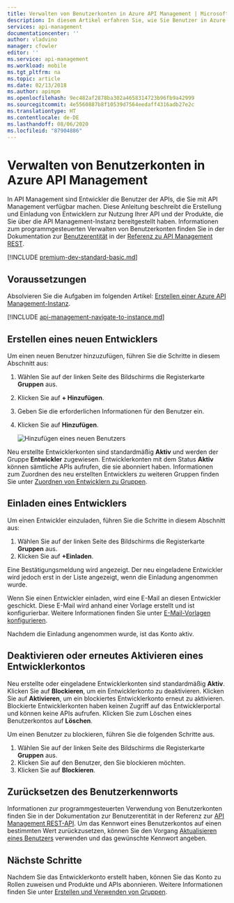 ```yaml
---
title: Verwalten von Benutzerkonten in Azure API Management | Microsoft-Dokumentation
description: In diesem Artikel erfahren Sie, wie Sie Benutzer in Azure API Management erstellen und einladen. Außerdem können Sie sich zusätzliche Ressourcen ansehen, die verwendet werden, nachdem ein Entwicklerkonto erstellt wurde.
services: api-management
documentationcenter: ''
author: vladvino
manager: cfowler
editor: ''
ms.service: api-management
ms.workload: mobile
ms.tgt_pltfrm: na
ms.topic: article
ms.date: 02/13/2018
ms.author: apimpm
ms.openlocfilehash: 9ec482af2878ba302a4658314723b96fb9a42999
ms.sourcegitcommit: 4e5560887b8f10539d7564eedaff4316adb27e2c
ms.translationtype: HT
ms.contentlocale: de-DE
ms.lasthandoff: 08/06/2020
ms.locfileid: "87904886"
---
```

# <a name="how-to-manage-user-accounts-in-azure-api-management"></a>Verwalten von Benutzerkonten in Azure API Management

In API Management sind Entwickler die Benutzer der APIs, die Sie mit API Management verfügbar machen. Diese Anleitung beschreibt die Erstellung und Einladung von Entwicklern zur Nutzung Ihrer API und der Produkte, die Sie über die API Management-Instanz bereitgestellt haben. Informationen zum programmgesteuerten Verwalten von Benutzerkonten finden Sie in der Dokumentation zur [Benutzerentität](/rest/api/apimanagement/2019-12-01/user) in der [Referenz zu API Management REST](/rest/api/apimanagement/).

[!INCLUDE [premium-dev-standard-basic.md](../../includes/api-management-availability-premium-dev-standard-basic.md)]

## <a name="prerequisites"></a>Voraussetzungen

Absolvieren Sie die Aufgaben im folgenden Artikel: [Erstellen einer Azure API Management-Instanz](get-started-create-service-instance.md).

[!INCLUDE [api-management-navigate-to-instance.md](../../includes/api-management-navigate-to-instance.md)]

## <a name="create-a-new-developer"></a><a name="create-developer"> </a>Erstellen eines neuen Entwicklers

Um einen neuen Benutzer hinzuzufügen, führen Sie die Schritte in diesem Abschnitt aus:

1. Wählen Sie auf der linken Seite des Bildschirms die Registerkarte **Gruppen** aus.
2. Klicken Sie auf **+ Hinzufügen**.
3. Geben Sie die erforderlichen Informationen für den Benutzer ein.
4. Klicken Sie auf **Hinzufügen**.

    ![Hinzufügen eines neuen Benutzers](./media/api-management-howto-create-or-invite-developers/api-management-create-developer.png)

Neu erstellte Entwicklerkonten sind standardmäßig **Aktiv** und werden der Gruppe **Entwickler** zugewiesen. Entwicklerkonten mit dem Status **Aktiv** können sämtliche APIs aufrufen, die sie abonniert haben. Informationen zum Zuordnen des neu erstellten Entwicklers zu weiteren Gruppen finden Sie unter [Zuordnen von Entwicklern zu Gruppen][How to associate groups with developers].

## <a name="invite-a-developer"></a><a name="invite-developer"> </a>Einladen eines Entwicklers
Um einen Entwickler einzuladen, führen Sie die Schritte in diesem Abschnitt aus:

1. Wählen Sie auf der linken Seite des Bildschirms die Registerkarte **Gruppen** aus.
2. Klicken Sie auf **+Einladen**.

Eine Bestätigungsmeldung wird angezeigt. Der neu eingeladene Entwickler wird jedoch erst in der Liste angezeigt, wenn die Einladung angenommen wurde. 

Wenn Sie einen Entwickler einladen, wird eine E-Mail an diesen Entwickler geschickt. Diese E-Mail wird anhand einer Vorlage erstellt und ist konfigurierbar. Weitere Informationen finden Sie unter [E-Mail-Vorlagen konfigurieren][Configure email templates].

Nachdem die Einladung angenommen wurde, ist das Konto aktiv.

## <a name="deactivate-or-reactivate-a-developer-account"></a><a name="block-developer"> </a> Deaktivieren oder erneutes Aktivieren eines Entwicklerkontos

Neu erstellte oder eingeladene Entwicklerkonten sind standardmäßig **Aktiv**. Klicken Sie auf **Blockieren**, um ein Entwicklerkonto zu deaktivieren. Klicken Sie auf **Aktivieren**, um ein blockiertes Entwicklerkonto erneut zu aktivieren. Blockierte Entwicklerkonten haben keinen Zugriff auf das Entwicklerportal und können keine APIs aufrufen. Klicken Sie zum Löschen eines Benutzerkontos auf **Löschen**.

Um einen Benutzer zu blockieren, führen Sie die folgenden Schritte aus.

1. Wählen Sie auf der linken Seite des Bildschirms die Registerkarte **Gruppen** aus.
2. Klicken Sie auf den Benutzer, den Sie blockieren möchten.
3. Klicken Sie auf **Blockieren**.

## <a name="reset-a-user-password"></a>Zurücksetzen des Benutzerkennworts

Informationen zur programmgesteuerten Verwendung von Benutzerkonten finden Sie in der Dokumentation zur Benutzerentität in der Referenz zur [API Management REST-API](/rest/api/apimanagement/). Um das Kennwort eines Benutzerkontos auf einen bestimmten Wert zurückzusetzen, können Sie den Vorgang [Aktualisieren eines Benutzers](/rest/api/apimanagement/apimanagementrest/azure-api-management-rest-api-user-entity#UpdateUser) verwenden und das gewünschte Kennwort angeben.

## <a name="next-steps"></a><a name="next-steps"> </a>Nächste Schritte
Nachdem Sie das Entwicklerkonto erstellt haben, können Sie das Konto zu Rollen zuweisen und Produkte und APIs abonnieren. Weitere Informationen finden Sie unter [Erstellen und Verwenden von Gruppen][How to create and use groups].

[api-management-management-console]: ./media/api-management-howto-create-or-invite-developers/api-management-management-console.png
[api-management-add-new-user]: ./media/api-management-howto-create-or-invite-developers/api-management-add-new-user.png
[api-management-create-developer]: ./media/api-management-howto-create-or-invite-developers/api-management-create-developer.png
[api-management-invite-developer]: ./media/api-management-howto-create-or-invite-developers/api-management-invite-developer.png
[api-management-new-developer]: ./media/api-management-howto-create-or-invite-developers/api-management-new-developer.png
[api-management-invite-developer-window]: ./media/api-management-howto-create-or-invite-developers/api-management-invite-developer-window.png
[api-management-invite-developer-confirmation]: ./media/api-management-howto-create-or-invite-developers/api-management-invite-developer-confirmation.png
[api-management-pending-verification]: ./media/api-management-howto-create-or-invite-developers/api-management-pending-verification.png
[api-management-view-developer]: ./media/api-management-howto-create-or-invite-developers/api-management-view-developer.png
[api-management-reset-password]: ./media/api-management-howto-create-or-invite-developers/api-management-reset-password.png


[Create a new developer]: #create-developer
[Invite a developer]: #invite-developer
[Deactivate or reactivate a developer account]: #block-developer
[Next steps]: #next-steps
[How to create and use groups]: api-management-howto-create-groups.md
[How to associate groups with developers]: api-management-howto-create-groups.md#associate-group-developer

[Get started with Azure API Management]: get-started-create-service-instance.md
[Create an API Management service instance]: get-started-create-service-instance.md
[Configure email templates]: api-management-howto-configure-notifications.md#email-templates
